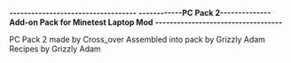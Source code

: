 **-----------------------------------**
**------------PC Pack 2--------------**
**Add-on Pack for Minetest Laptop Mod**
**-----------------------------------**

PC Pack 2 made by Cross_over
Assembled into pack by Grizzly Adam
Recipes by Grizzly Adam
